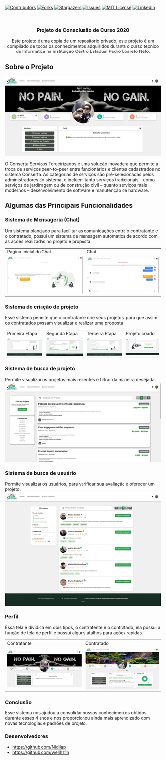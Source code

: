[![Contributors][contributors-shield]][contributors-url]
[![Forks][forks-shield]][forks-url]
[![Stargazers][stars-shield]][stars-url]
[![Issues][issues-shield]][issues-url]
[![MIT License][license-shield]][license-url]
[![LinkedIn][linkedin-shield]][linkedin-url]



<br/>
<p align="center">
  <h3 align="center">Projeto de Consclusão de Curso 2020</h3>

  <p align="center">
    Este projeto é uma copia de um repositorio privado, este projeto é um compilado de todos os conhecimentos adquiridos durante o curso tecnico de Informática na instituição Centro Estadual Pedro Boareto Neto.
  
  </p>
</p>

## Sobre o Projeto

![Pagina Inicial](img/prints/Conserta_31.jpg)
 
 O Conserta Serviços Terceirizados é uma solução inovadora que permite a
troca de serviços peer-to-peer entre funcionários e clientes cadastrados no sistema
Conserta. As categorias de serviços são pré-selecionadas pelos administradores do
sistema, e incluem tanto serviços tradicionais – como serviços de jardinagem ou de
construção civil – quanto serviços mais modernos – desenvolvimento de software e
manutenção de hardware.

## Algumas das Principais Funcionalidades
 ### Sistema de Mensageria (Chat)
 Um sistema planejado para facilitar as comunicações entre o contratante e o contratado, possui um sistema de mensagem automatica de acordo com as ações realizadas no projeto e proposta
<table>
  <tr>
    <td>Pagina Inicial do Chat</td>
     <td>Chat</td>
    
  </tr>
  <tr>
    <td><img src="img/prints/Conserta_45.jpg" ></td>
    <td><img src="img/prints/Conserta_46.jpg"></td>
  </tr>
 </table>
 
### Sistema de criação de projeto
Esse sistema permite que o contratante crie seus projetos, para que assim os contratados possam visualizar e realizar uma proposta
<table>
  <tr>
    <td>Primeira Etapa</td>
     <td>Segunda Etapa</td>
    <td>Terceira Etapa</td>
     <td>Projeto criado</td>
    
  </tr>
  <tr>
    <td><img src="img/prints/Conserta_33.jpg" ></td>
    <td><img src="img/prints/Conserta_34.jpg"></td>
   <td><img src="img/prints/Conserta_35.jpg" ></td>
    <td><img src="img/prints/Conserta_36.jpg"></td>
  </tr>
 </table>
 
### Sistema de busca de projeto
Permite visualizar os projetos mais recentes e filtrar da maneira desejada.
![Pagina Inicial](img/prints/Conserta_37.jpg)

### Sistema de busca de usuário
Permite visualizar os usuários, para verificar sua avaliação e oferecer um projeto.
![Pagina Inicial](img/prints/Conserta_38.jpg)

### Perfil
Essa tela é dividida em dois tipos, o contratente e o contratado, ela possui a função de tela de perfil e possui alguns atalhos para ações rapidas.
<table>
  <tr>
    <td>Contratante</td>
     <td>Contratado</td>
  </tr>
  <tr>
    <td><img src="img/prints/Conserta_31.jpg" ></td>
    <td><img src="img/prints/Conserta_32.jpg"></td>
  </tr>
 </table>
 
 
### Conclusão
Esse sistema nos ajudou a consolidar nossos conhecimentos obtidos durante esses 4 anos e nos proporcionou ainda mais aprendizado com novas tecnologias e padrões de projeto.

### Desenvolvedores
 - https://github.com/Nidilap
 - https://github.com/wellhz1n

[contributors-shield]:https://img.shields.io/github/contributors/wellhz1n/Workli?style=for-the-badge
[contributors-url]: https://github.com/wellhz1n/Workli/graphs/contributors
[forks-shield]: https://img.shields.io/github/forks/wellhz1n/Workli?style=for-the-badge
[forks-url]: https://github.com/wellhz1n/Workli/network/members
[stars-shield]: https://img.shields.io/github/stars/wellhz1n/Workli?style=for-the-badge
[stars-url]: https://github.com/wellhz1n/Workli/stargazers
[issues-shield]: https://img.shields.io/github/issues/wellhz1n/Workli?style=for-the-badge
[issues-url]: https://github.com/wellhz1n/Workli/issues
[license-shield]: https://img.shields.io/github/license/wellhz1n/Workli?style=for-the-badge
[license-url]: https://github.com/wellhz1n/Workli/blob/master/LICENSE.txt
[linkedin-shield]: https://img.shields.io/badge/-LinkedIn-black.svg?style=for-the-badge&logo=linkedin&colorB=555
[linkedin-url]: https://linkedin.com/in/wellington-hellstrom-2a31a6174
